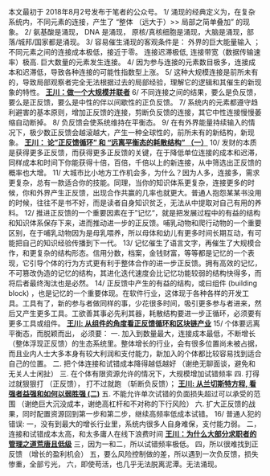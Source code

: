 本文最初于 2018年8月2号发布于笔者的公众号。
1/ 涌现的经典定义为，在复杂系统内，不同元素的连接，产生了 “整体 （远大于）>> 局部之简单叠加” 的现象。
2/ 氨基酸是涌现， DNA 是涌现， 原核/真核细胞是涌现，大脑是涌现，部落/城邦/国家都是涌现。
3/ 容易催生涌现的客观条件是：
外界的巨大能量输入 ；
不同元素之间的连接成本极低，接近于零。
连接迟滞极低, 连接带宽（数据传输速率）极高.
巨大数量的元素发生连接。
4/ 因为参与连接的元素数目极多，连接成本和迟滞低，导致各种连接的可能性指数型上涨。
5/ 这种大规模连接是前所未有的，导致局部观察者完全无法根据过去的局部经验，理解它的逻辑和其催生的新现象的特性。 [**王川：做一个大规模并联者**](https://chuan.us/archives/<https:/chuan.us/archives/396>)
6/ 不同连接之间的结果，要么是负反馈，要么是正反馈，要么是中性的伴以间歇性的正负反馈。
7/ 系统内的元素都遵守趋利避害的基本原则，增加正反馈的连接，剪断负反馈的连接，其它中性连接慢慢萎缩自动断掉。
8/ 负反馈会使系统维持在平衡态。
9/ 在有外界能量持续输入的情况下，极少数正反馈会越滚越大，产生一种全球性的，前所未有的新结构，新现象。
**[王川： 论”正反馈循环” 和 “远离平衡态的耗散结构” （一）](https://chuan.us/archives/<https:/chuan.us/archives/358>)**
10/ 发财的本质是获得更多正反馈，而获得更多正反馈的关键，在于降低单位连接的成本和迟滞，同样成本和时间下你能获得十倍，百倍，千倍以上的新连接，从中筛选出正反馈的概率也大增。
11/ 大城市比小地方工作机会多，为什么？因为人多，连接多，需求更复杂，总有一款适合你的技能。同理，当你的知识体系更复杂，连接更多的时候，你和外界产生正反馈，出现合作共赢的几率也就更大。普通人抱怨某某书没用的时候，往往不是书不好，而是读者自身知识贫乏，无法从中提取对自己有用的养料。
12/ 推进正反馈的一个重要因素在于”记忆“，就是把发展过程中的有益的结构和知识体系保存下来，进而推动进一步的正反馈。哺乳动物和爬行动物的一个重要区别，在于哺乳动物因为是母乳喂养，所以母体和幼儿有更多时间长期互动，有可能把自己的知识经验传播到下一代。
13/ 记忆催生了语言文字，再催生了大规模合作，和更复杂的结构形态。信用分数，档案，金钱财富，等等都是记忆的一个表现，它引导个体的行为方式更有利于整体合作的进一步正反馈。拥有高效的记忆，不可篡改伪造的记忆的结构，其进化迭代速度会比记忆功能较弱的结构快得多，而将后者最终淘汰也是必然。
14/ 正反馈中产生的有益的结构，或曰组件 (building block) ，也是记忆的一个重要体现。在软件行业，这体现于各种各样的开发工具。工具有了，新的参与者做同样的事，少花很多时间，吸引更多参与者进来，然后又产生更多工具。工欲善其事必先利其器，耗散结构要进一步正循环，必须要有更多工具或组件。
**[王川: 从组件的角度看正反馈循环和区块链产业](https://chuan.us/archives/<https:/chuan.us/archives/383>)**
15/ 个体要远离平衡态，而脱颖而出， 必须要：
一. 加入到数量最大，连接成本最低，不断增长 （整体浮现正反馈）的生态系统里。整体增长的行业，会有很多位置尚未被占据，而且业内人士大多本身有较大利润和支付能力，新加入的个体都比较容易找到适合自己的位置。 二. 把个体连接和试错成本降得越低越好 （谢绝无聊面谈，避免和无关人士闲扯） 三. 在个体有限资源允许的情况下，大规模增加试错频率 四. 打得过就狠狠打 （正反馈）， 打不过就跑 （斩断负反馈）； **[王川: 从兰切斯特方程, 看强者益强和如何以弱胜强 (二)](https://chuan.us/archives/<https:/chuan.us/archives/279>)** 五. 不能允许单次试错的负面损失超过可以承受的范围 （谢绝巨大沉没成本，谢绝高杠杆和不对称的下行风险）
六. 扩大正反馈的战果，同时配置资源回到第一步和第二步，继续高频率低成本试错。
16/ 普通人犯的错误:
一，没有到最大的增长行业里，系统内很多人自身难保，支付能力弱。 二，连接和试错成本太高，和太多庸人在线下浪费时间 [**王川：为什么大部分求职者的管理之道荒唐且低级**](https://chuan.us/archives/<https:/chuan.us/archives/343>) 三，因为一和二，所以试错频率极低。 四，所以很难找到正反馈 （增长的盈利机会） 五，要么风险控制做的差，所以遇到一次负反馈，损失惨重，全部亏光， 六，即使苟活，也几乎无法脱离泥潭。无法涌现。
